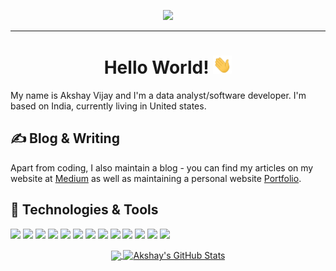 <html>
<p align="center">
<img src="https://github.com/thompsonemerson/thompsonemerson/raw/master/cover-thompson.png" height="200"/>
</p>
<hr>
<h1 align="center">Hello World! <img src="https://raw.githubusercontent.com/ABSphreak/ABSphreak/master/gifs/Hi.gif" width="30px"></h1>

My name is Akshay Vijay and I'm a data analyst/software developer. I'm based on India, currently living in United states.

## &#x270d; Blog & Writing

Apart from coding, I also maintain a blog - you can find my articles on my website at [Medium](https://akshaysvj.medium.com/) as well as maintaining a personal website [Portfolio](https://aks-vijay.github.io/).

## 🔧 Technologies & Tools
![](https://img.shields.io/badge/Code-Python-informational?style=flat&logo=python&logoColor=white&color=2bbc8a)
![](https://img.shields.io/badge/Tools-Pandas-informational?style=flat&logo=mssqlserver&logoColor=white&color=2bbc8a)
![](https://img.shields.io/badge/Tools-Numpy-informational?style=flat&logo=mssqlserver&logoColor=white&color=2bbc8a)
![](https://img.shields.io/badge/Tools-Matplotlib-informational?style=flat&logo=mssqlserver&logoColor=white&color=2bbc8a)
![](https://img.shields.io/badge/Tools-Seaborn-informational?style=flat&logo=mssqlserver&logoColor=white&color=2bbc8a)
![](https://img.shields.io/badge/Tools-SQL-informational?style=flat&logo=mssqlserver&logoColor=white&color=2bbc8a)
![](https://img.shields.io/badge/Tools-SSIS-informational?style=flat&logo=ssis&logoColor=white&color=2bbc8a)
![](https://img.shields.io/badge/Tools-SSRS-informational?style=flat&logo=ssrs&logoColor=white&color=2bbc8a)
![](https://img.shields.io/badge/Tools-R-informational?style=flat&logo=r-open-shift&logoColor=white&color=2bbc8a)
![](https://img.shields.io/badge/Tools-tidyverse-informational?style=flat&logo=r-open-shift&logoColor=white&color=2bbc8a)
![](https://img.shields.io/badge/Tools-dplyr-informational?style=flat&logo=r-open-shift&logoColor=white&color=2bbc8a)
![](https://img.shields.io/badge/Tools-ggplot2-informational?style=flat&logo=r-open-shift&logoColor=white&color=2bbc8a)
![](https://img.shields.io/badge/Tools-Tableau-informational?style=flat&logo=tableau-open-shift&logoColor=white&color=2bbc8a)
<p align = "center">
<a href="https://github.com/aks-vijay/aks-vijay">
  <img align="center" src="https://github-readme-stats.vercel.app/api/top-langs/?username=aks-vijay&hide=scss,html,javascript,tex&title_color=ffffff&text_color=c9cacc&icon_color=2bbc8a&bg_color=1d1f21&langs_count=3" />
</a>
<a href="https://github.com/aks-vijay/aks-vijay">
  <img align="center" src="https://github-readme-stats.vercel.app/api?username=aks-vijay&show_icons=true&line_height=27&count_private=true&title_color=ffffff&text_color=c9cacc&icon_color=2bbc8a&bg_color=1d1f21" alt="Akshay's GitHub Stats" />
</a>
</p>
</p>
</html>
